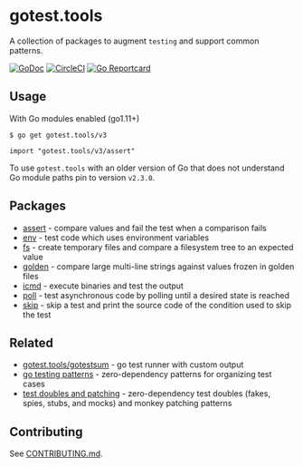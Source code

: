 # gotest.tools

A collection of packages to augment `testing` and support common patterns.

[![GoDoc](https://godoc.org/gotest.tools?status.svg)](https://pkg.go.dev/gotest.tools/v3/?tab=subdirectories)
[![CircleCI](https://circleci.com/gh/gotestyourself/gotest.tools/tree/main.svg?style=shield)](https://circleci.com/gh/gotestyourself/gotest.tools/tree/main)
[![Go Reportcard](https://goreportcard.com/badge/gotest.tools)](https://goreportcard.com/report/gotest.tools)

## Usage

With Go modules enabled (go1.11+)

```
$ go get gotest.tools/v3
```

```
import "gotest.tools/v3/assert"
```

To use `gotest.tools` with an older version of Go that does not understand Go
module paths pin to version `v2.3.0`.


## Packages

* [assert](http://pkg.go.dev/gotest.tools/v3/assert) -
  compare values and fail the test when a comparison fails
* [env](http://pkg.go.dev/gotest.tools/v3/env) -
  test code which uses environment variables
* [fs](http://pkg.go.dev/gotest.tools/v3/fs) -
  create temporary files and compare a filesystem tree to an expected value
* [golden](http://pkg.go.dev/gotest.tools/v3/golden) -
  compare large multi-line strings against values frozen in golden files
* [icmd](http://pkg.go.dev/gotest.tools/v3/icmd) -
  execute binaries and test the output
* [poll](http://pkg.go.dev/gotest.tools/v3/poll) -
  test asynchronous code by polling until a desired state is reached
* [skip](http://pkg.go.dev/gotest.tools/v3/skip) -
  skip a test and print the source code of the condition used to skip the test

## Related

* [gotest.tools/gotestsum](https://github.com/gotestyourself/gotestsum) -
  go test runner with custom output
* [go testing patterns](https://github.com/gotestyourself/gotest.tools/wiki/Go-Testing-Patterns) -
  zero-dependency patterns for organizing test cases
* [test doubles and patching](https://github.com/gotestyourself/gotest.tools/wiki/Test-Doubles-And-Patching) -
  zero-dependency test doubles (fakes, spies, stubs, and mocks) and monkey patching patterns

## Contributing

See [CONTRIBUTING.md](CONTRIBUTING.md).
